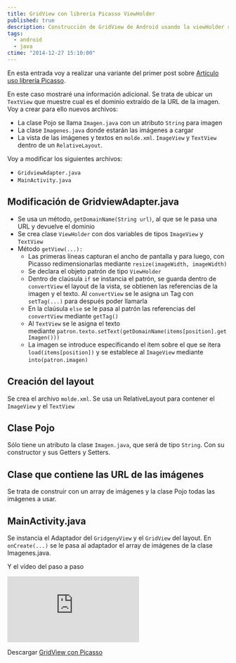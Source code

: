 ```yaml
---
title: GridView con librería Picasso ViewHolder
published: true
description: Construcción de GridView de Android usando la viewHolder sin usar librerias como Picasso
tags:
  - android
  - java
ctime: "2014-12-27 15:10:00"
---
```


En esta entrada voy a realizar una variante del primer post sobre <a href="gridview-con-libreria-picasso/">Artículo uso librería Picasso</a>.

En este caso mostraré una información adicional. Se trata de ubicar un <code>TextView</code> que muestre cual es el dominio extraído de la URL de la imagen. Voy a crear para ello nuevos archivos:

<ul class="list-bullets">
  <li>La clase Pojo se llama <code>Imagen.java</code> con un atributo <code>String</code> para imagen</li>
  <li>La clase <code>Imagenes.java</code> donde estarán las imágenes a cargar</li>
  <li>La vista de las imágenes y textos en <code>molde.xml</code>. <code>ImageView</code> y <code>TextView</code> dentro de un <code>RelativeLayout</code>.</li>
</ul>

Voy a modificar los siguientes archivos:

<ul class="list-bullets">
  <li><code>GridviewAdapter.java</code></li>
  <li><code>MainActivity.java</code></li>
</ul>

## Modificación de GridviewAdapter.java

<ul class="list-bullets">
  <li>Se usa un método, <code>getDomainName(String url)</code>, al que se le pasa una URL y devuelve el dominio</li>
  <li>Se crea clase <code>ViewHolder</code> con dos variables de tipos <code>ImageView</code> y <code>TextView</code></li>
  <li>Método <code>getView(...):</code>
    <ul class="list-bullets">
      <li>Las primeras líneas capturan el ancho de pantalla y para luego, con Picasso redimensionarlas mediante <code>resize(imageWidth, imageWidth)</code></li>
      <li>Se declara el objeto patrón de tipo <code>ViewHolder</code></li>
      <li>Dentro de claúsula <code>if</code> se instancia el patrón, se guarda dentro de <code>convertView</code> el layout de la vista, se obtienen las referencias de la imagen y el texto. Al <code>convertView</code> se le asigna un Tag con <code>setTag(...)</code> para después poder llamarla</li>
      <li>En la claúsula <code>else</code> se le pasa al patrón las referencias del <code>convertView</code> mediante <code>getTag()</code></li>
      <li>Al <code>TextView</code> se le asigna el texto mediante <code>patron.texto.setText(getDomainName(items[position].getImagen()))</code></li>
      <li>La imagen se introduce especificando el ítem sobre el que se itera <code>load(items[position])</code> y se establece al <code>ImageView</code> mediante <code>into(patron.imagen)</code></li>
    </ul>
  </li>
</ul>

## Creación del layout

Se crea el archivo <code>molde.xml</code>. Se usa un RelativeLayout para contener el <code>ImageView</code> y el <code>TextView</code>

## Clase Pojo

Sólo tiene un atributo la clase <code>Imagen.java</code>, que será de tipo <code>String</code>. Con su constructor y sus Getters y Setters.

## Clase que contiene las URL de las imágenes

Se trata de construir con un array de imágenes y la clase Pojo todas las imágenes a usar.

## MainActivity.java

Se instancia el Adaptador del <code>GridgenyView</code> y el <code>GridView</code> del layout. En <code>onCreate(...)</code> se le pasa al adaptador el array de imágenes de la clase Imagenes.java.

Y el vídeo del paso a paso

<div class="ratio-16-9">
  <iframe title="Android Gridview usando ViewHolder con libreria Picaso" type="text/html" src="http://www.youtube.com/embed/KRIBZyP1hd8?autoplay=0&origin=https://ivanalbizu.eu/" frameborder="0"></iframe>
</div>

Descargar [GridView con Picasso](https://db.tt/VbNEyPFs "GridView con Picasso ViewHolder")
